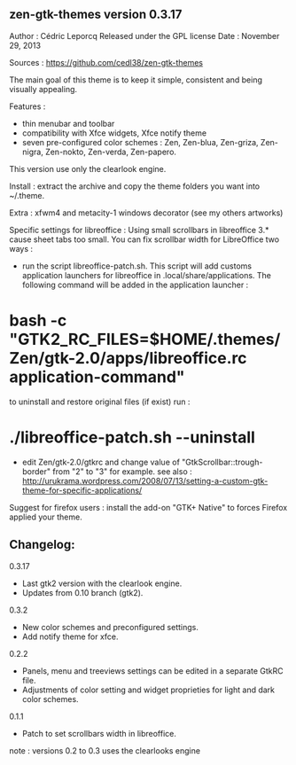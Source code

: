 zen-gtk-themes version 0.3.17
-----------------------------

Author : Cédric Leporcq
Released under the GPL license
Date : November 29, 2013

Sources : https://github.com/cedl38/zen-gtk-themes

The main goal of this theme is to keep it simple, consistent and being visually appealing.

Features :
 - thin menubar and toolbar
 - compatibility with Xfce widgets, Xfce notify theme
 - seven pre-configured color schemes : Zen, Zen-blua, Zen-griza, Zen-nigra, Zen-nokto, Zen-verda, Zen-papero.

This version use only the clearlook engine.

Install : extract the archive and copy the theme folders you want into ~/.theme.

Extra : xfwm4 and metacity-1 windows decorator (see my others artworks)

Specific settings for libreoffice :
Using small scrollbars in libreoffice 3.* cause sheet tabs too small. You can fix scrollbar width for LibreOffice two ways :
- run the script libreoffice-patch.sh. This script will add customs application launchers for libreoffice in .local/share/applications. The following command will be added in the application launcher :
# bash -c "GTK2_RC_FILES=$HOME/.themes/Zen/gtk-2.0/apps/libreoffice.rc application-command"
to uninstall and restore original files (if exist) run :
# ./libreoffice-patch.sh --uninstall
- edit Zen/gtk-2.0/gtkrc and change value of "GtkScrollbar::trough-border" from "2" to "3" for example.
see also :
http://urukrama.wordpress.com/2008/07/13/setting-a-custom-gtk-theme-for-specific-applications/

Suggest for firefox users : install the add-on "GTK+ Native" to forces Firefox applied your theme.

Changelog:
----------

0.3.17
 - Last gtk2 version with the clearlook engine.
 - Updates from 0.10 branch (gtk2).

0.3.2
 - New color schemes and preconfigured settings.
 - Add notify theme for xfce.

0.2.2
 - Panels, menu and treeviews settings can be edited in a separate GtkRC file.
 - Adjustments of color setting and widget proprieties for light and dark color schemes.

0.1.1
 - Patch to set scrollbars width in libreoffice.

note : versions 0.2 to 0.3 uses the clearlooks engine
